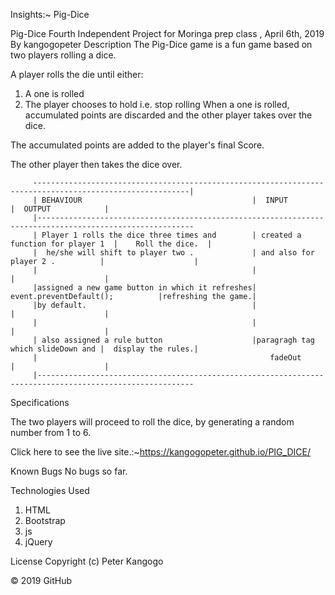 Insights:~
Pig-Dice
  
Pig-Dice
Fourth Independent Project for Moringa prep class , April 6th, 2019
By kangogopeter
Description
The Pig-Dice game is a fun game based on two players rolling a dice.

A player rolls the die until either:

1. A one is rolled
2. The player chooses to hold i.e. stop rolling
When a one is rolled, accumulated points are discarded and the other player takes over the dice.

The accumulated points are added to the player's final Score.

The other player then takes the dice over.

         ---------------------------------------------------------------------------------------------------------|
         | BEHAVIOUR                                      |  INPUT                           |  OUTPUT            |
         |---------------------------------------------------------------------------------------------------------             
         | Player 1 rolls the dice three times and        | created a function for player 1  |    Roll the dice.  |
         |  he/she will shift to player two .             | and also for player 2 .          |                    |
         |                                                |                                  |                    |
         |assigned a new game button in which it refreshes| event.preventDefault();          |refreshing the game.|
         |by default.                                     |                                  |                    |
         |                                                |                                  |                    |
         | also assigned a rule button                    |paragragh tag which slideDown and |  display the rules.|
         |                                                    fadeOut                        |                    |
         |---------------------------------------------------------------------------------------------------------               

Specifications

The two players will proceed to roll the dice, by generating a random number from 1 to 6.

Click here to see the live site.:~https://kangogopeter.github.io/PIG_DICE/

Known Bugs
No bugs so far.

Technologies Used
1. HTML
2. Bootstrap
3. js
4. jQuery


License
Copyright (c) Peter Kangogo

© 2019 GitHub
